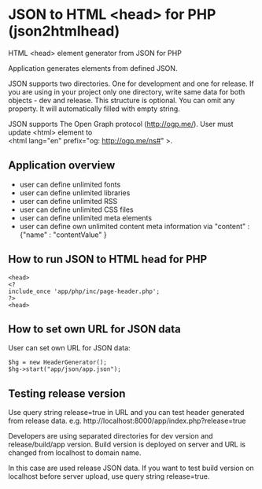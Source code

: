 # JSON to HTML &lt;head> for PHP (json2htmlhead)

HTML &lt;head> element generator from JSON for PHP

Application generates <head> elements from defined JSON.

JSON supports two directories. One for development and one for release. 
If you are using in your project only one directory, write same data for both objects - dev and release.
This structure is optional. You can omit any property. It will automatically filled with empty string.

JSON supports The Open Graph protocol (http://ogp.me/). User must update &lt;html&gt; element to <br>
&lt;html lang="en" prefix="og: http://ogp.me/ns#" &gt;.

## Application overview
- user can define unlimited fonts
- user can define unlimited libraries
- user can define unlimited RSS
- user can define unlimited CSS files
- user can define unlimited meta elements
- user can define own unlimited content meta information via "content" : {"name" : "contentValue" }


## How to run JSON to HTML head for PHP
```
<head>
<? 
include_once 'app/php/inc/page-header.php';
?>
<head>
```

## How to set own URL for JSON data
User can set own URL for JSON data:
```
$hg = new HeaderGenerator();
$hg->start("app/json/app.json");
```

## Testing release version
Use query string release=true in URL and you can test header generated from release data.
e.g. http://localhost:8000/app/index.php?release=true

Developers are using separated directories for dev version and release/build/app version.
Build version is deployed on server and URL is changed from localhost to domain name.

In this case are used release JSON data.
If you want to test build version on localhost before server upload, use query string release=true.
